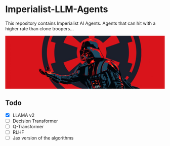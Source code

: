 # Imperialist-LLM-Agents

This repository contains Imperialist AI Agents. Agents that can hit with a higher rate than clone troopers...



![alt text](img/1500x500.jpg)



## Todo

- [x] LLAMA v2
- [ ] Decision Transformer
- [ ] Q-Transformer
- [ ] RLHF
- [ ] Jax version of the algorithms